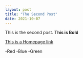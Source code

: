 ```yaml
---
layout: post
title: "The Second Post"
date: 2021-10-07
---
```

This is the second post.
**This is Bold**

[This is a Homepage link](http://aspartacus.github.io)

-Red
-Blue
-Green
